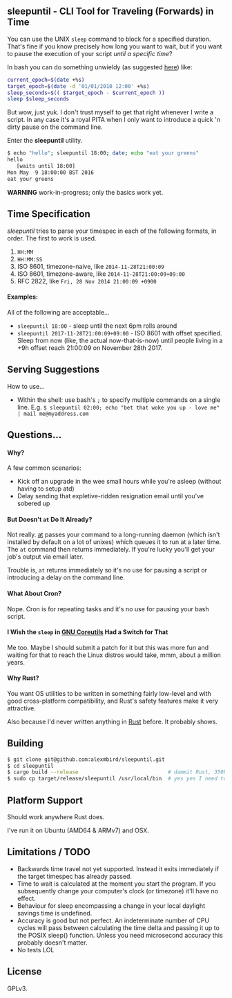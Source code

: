 sleepuntil - CLI Tool for Traveling (Forwards) in Time
------------------------------------------------------

You can use the UNIX `sleep` command to block for a specified duration.  That's fine if you know precisely how long you want to wait, but if you want to pause the execution of your script _until a specific time_?

In bash you can do something unwieldy (as suggested [here](http://stackoverflow.com/questions/645992/bash-sleep-until-a-specific-time-date)) like:

```bash
current_epoch=$(date +%s)
target_epoch=$(date -d '01/01/2010 12:00' +%s)
sleep_seconds=$(( $target_epoch - $current_epoch ))
sleep $sleep_seconds
```

But wow, just yuk.  I don't trust myself to get that right whenever I write a script.  In any case it's a royal PITA when I only want to introduce a quick 'n dirty pause on the command line.

Enter the __sleepuntil__ utility.

```bash
$ echo "hello"; sleepuntil 18:00; date; echo "eat your greens"
hello
   [waits until 18:00]
Mon May  9 18:00:00 BST 2016
eat your greens
```


__WARNING__ work-in-progress; only the basics work yet.


## Time Specification

_sleepuntil_ tries to parse your timespec in each of the following formats, in order.  The first to work is used.

1. `HH:MM`
2. `HH:MM:SS`
3. ISO 8601, timezone-naive, like `2014-11-28T21:00:09`
4. ISO 8601, timezone-aware, like `2014-11-28T21:00:09+09:00`
5. RFC 2822, like `Fri, 28 Nov 2014 21:00:09 +0900`


#### Examples:

All of the following are acceptable...

* `sleepuntil 18:00` - sleep until the next 6pm rolls around
* `sleepuntil 2017-11-28T21:00:09+09:00` - ISO 8601 with offset specified.  Sleep from now (like, the actual now-that-is-now) until people living in a +9h offset reach 21:00:09 on November 28th 2017.
 

## Serving Suggestions

How to use...

* Within the shell: use bash's `;` to specify multiple commands on a single line.  E.g. `$ sleepuntil 02:00; echo "bet that woke you up - love me" | mail me@myaddress.com`


## Questions...

#### Why?

A few common scenarios:

* Kick off an upgrade in the wee small hours while you're asleep (without having to setup atd)
* Delay sending that expletive-ridden resignation email until you've sobered up


#### But Doesn't `at` Do It Already?

Not really.  [at](http://linux.about.com/library/cmd/blcmdl1_at.htm) passes your command to a long-running daemon (which isn't installed by default on a lot of unixes) which queues it to run at a later time.  The `at` command then returns immediately.  If you're lucky you'll get your job's output via email later.

Trouble is, `at` returns immediately so it's no use for pausing a script or introducing a delay on the command line.


#### What About Cron?

Nope.  Cron is for repeating tasks and it's no use for pausing your bash script.


#### I Wish the `sleep` in [GNU Coreutils](http://www.gnu.org/software/coreutils/coreutils.html) Had a Switch for That

Me too.  Maybe I should submit a patch for it but this was more fun and waiting for that to reach the Linux distros would take, mmm, about a million years.


#### Why Rust?

You want OS utilities to be written in something fairly low-level and with good cross-platform compatibility, and Rust's safety features make it very attractive.

Also because I'd never written anything in [Rust](https://www.rust-lang.org/) before.  It probably shows.


## Building

```bash
$ git clone git@github.com:alexmbird/sleepuntil.git
$ cd sleepuntil
$ cargo build --release                             # dammit Rust, 350k binary
$ sudo cp target/release/sleepuntil /usr/local/bin  # yes yes I need to package it
```


## Platform Support

Should work anywhere Rust does.

I've run it on Ubuntu (AMD64 & ARMv7) and OSX.


## Limitations / TODO

* Backwards time travel not yet supported.  Instead it exits immediately if the target timespec has already passed.
* Time to wait is calculated at the moment you start the program.  If you subsequently change your computer's clock (or timezone) it'll have no effect.
* Behaviour for sleep encompassing a change in your local daylight savings time is undefined.
* Accuracy is good but not perfect.  An indeterminate number of CPU cycles will pass between calculating the time delta and passing it up to the POSIX sleep() function.  Unless you need microsecond accuracy this probably doesn't matter.
* No tests LOL


## License

GPLv3.

